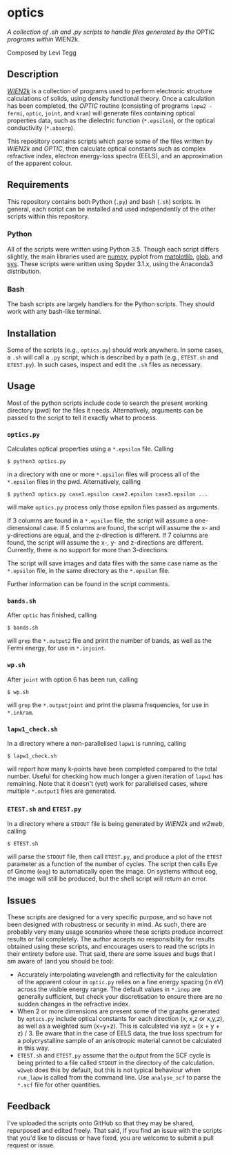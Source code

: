 # optics
*A collection of .sh and .py scripts to handle files generated by the* OPTIC *programs within* WIEN2k.

Composed by Levi Tegg

## Description
[*WIEN2k*](http://susi.theochem.tuwien.ac.at/) is a collection of programs used to perform electronic structure calculations of solids, using density functional theory. Once a calculation has been completed, the *OPTIC* routine (consisting of programs `lapw2 -fermi`, `optic`, `joint`, and `kram`) will generate files containing optical properties data, such as the dielectric function (`*.epsilon`), or the optical conductivity (`*.absorp`).

This repository contains scripts which parse some of the files written by *WIEN2k* and *OPTIC*, then calculate optical constants such as complex refractive index, electron energy-loss spectra (EELS), and an approximation of the apparent colour.

## Requirements
This repository contains both Python (`.py`) and bash (`.sh`) scripts. In general, each script can be installed and used independently of the other scripts within this repository.

### Python
All of the scripts were written using Python 3.5. Though each script differs slightly, the main libraries used are [numpy](http://www.numpy.org/), pyplot from [matplotlib](https://matplotlib.org/index.html), [glob](https://docs.python.org/3.5/library/glob.html), and [sys](https://docs.python.org/3.5/library/sys.html). These scripts were written using Spyder 3.1.x, using the Anaconda3 distribution.
    
### Bash
The bash scripts are largely handlers for the Python scripts. They should work with any bash-like terminal.

## Installation
Some of the scripts (e.g., `optics.py`) should work anywhere. In some cases, a `.sh` will call a `.py` script, which is described by a path (e.g., `ETEST.sh` and `ETEST.py`). In such cases, inspect and edit the `.sh` files as necessary.

## Usage
Most of the python scripts include code to search the present working directory (pwd) for the files it needs. Alternatively, arguments can be passed to the script to tell it exactly what to process.

### `optics.py`
Calculates optical properties using a `*.epsilon` file. Calling

`$ python3 optics.py`

in a directory with one or more `*.epsilon` files will process all of the `*.epsilon` files in the pwd. Alternatively, calling

`$ python3 optics.py case1.epsilon case2.epsilon case3.epsilon ...`

will make `optics.py` process only those epsilon files passed as arguments.

If 3 columns are found in a `*.epsilon` file, the script will assume a one-dimensional case. If 5 columns are found, the script will assume the x- and y-directions are equal, and the z-direction is different. If 7 columns are found, the script will assume the x-, y- and z-directions are different. Currently, there is no support for more than 3-directions.

The script will save images and data files with the same case name as the `*.epsilon` file, in the same directory as the `*.epsilon` file.

Further information can be found in the script comments.

### `bands.sh`
After `optic` has finished, calling

`$ bands.sh`

will `grep` the `*.output2` file and print the number of bands, as well as the Fermi energy, for use in `*.injoint`.

### `wp.sh`
After `joint` with option 6 has been run, calling

`$ wp.sh`

will `grep` the `*.outputjoint` and print the plasma frequencies, for use in `*.inkram`.

### `lapw1_check.sh`
In a directory where a non-parallelised `lapw1` is running, calling

`$ lapw1_check.sh`

will report how many k-points have been completed compared to the total number. Useful for checking how much longer a given iteration of `lapw1` has remaining. Note that it doesn't (yet) work for parallelised cases, where multiple `*.output1` files are generated.

### `ETEST.sh` and `ETEST.py`
In a directory where a `STDOUT` file is being generated by *WIEN2k* and *w2web*, calling

`$ ETEST.sh`

will parse the `STDOUT` file, then call `ETEST.py`, and produce a plot of the `ETEST` parameter as a function of the number of cycles. The script then calls Eye of Gnome (`eog`) to automatically open the image. On systems without eog, the image will still be produced, but the shell script will return an error. 

## Issues
These scripts are designed for a very specific purpose, and so have not been designed with robustness or security in mind. As such, there are probably very many usage scenarios where these scripts produce incorrect results or fail completely. The author accepts no responsibility for results obtained using these scripts, and encourages users to read the scripts in their entirety before use. That said, there are some issues and bugs that I am aware of (and you should be too):

- Accurately interpolating wavelength and reflectivity for the calculation of the apparent colour in `optic.py` relies on a fine energy spacing (in eV) across the visible energy range. The default values in `*.inop` are generally sufficient, but check your discretisation to ensure there are no sudden changes in the refractive index.
- When 2 or more dimensions are present some of the graphs generated by `optics.py` include optical constants for each direction (x, x,z or x,y,z), as well as a weighted sum (x+y+z). This is calculated via xyz = (x + y + z) / 3. Be aware that in the case of EELS data, the true loss spectrum for a polycrystalline sample of an anisotropic material cannot be calculated in this way.
- `ETEST.sh` and `ETEST.py` assume that the output from the SCF cycle is being printed to a file called `STDOUT` in the directory of the calculation. `w2web` does this by default, but this is not typical behaviour when `run_lapw` is called from the command line. Use `analyse_scf` to parse the `*.scf` file for other quantities.

## Feedback
I've uploaded the scripts onto GitHub so that they may be shared, repurposed and edited freely. That said, if you find an issue with the scripts that you'd like to discuss or have fixed, you are welcome to submit a pull request or issue.
